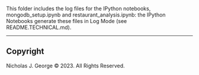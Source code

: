 This folder includes the log files for the IPython notebooks, mongodb_setup.ipynb and restaurant_analysis.ipynb: the IPython Notebooks generate these files in Log Mode (see README.TECHNICAL.md).

----

## Copyright

Nicholas J. George © 2023. All Rights Reserved.
